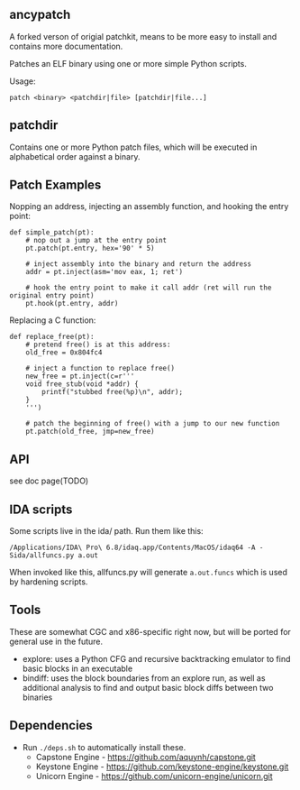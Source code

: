 ancypatch
----------
A forked verson of origial patchkit, means to be more easy to install and contains more documentation.

Patches an ELF binary using one or more simple Python scripts.

Usage:

    patch <binary> <patchdir|file> [patchdir|file...]


patchdir
----
Contains one or more Python patch files, which will be executed in alphabetical order against a binary.


Patch Examples
----

Nopping an address, injecting an assembly function, and hooking the entry point:

    def simple_patch(pt):
        # nop out a jump at the entry point
        pt.patch(pt.entry, hex='90' * 5)

        # inject assembly into the binary and return the address
        addr = pt.inject(asm='mov eax, 1; ret')

        # hook the entry point to make it call addr (ret will run the original entry point)
        pt.hook(pt.entry, addr)

Replacing a C function:

    def replace_free(pt):
        # pretend free() is at this address:
        old_free = 0x804fc4

        # inject a function to replace free()
        new_free = pt.inject(c=r'''
        void free_stub(void *addr) {
            printf("stubbed free(%p)\n", addr);
        }
        ''')

        # patch the beginning of free() with a jump to our new function
        pt.patch(old_free, jmp=new_free)


API
----

see doc page(TODO)

IDA scripts
----
Some scripts live in the ida/ path. Run them like this:

    /Applications/IDA\ Pro\ 6.8/idaq.app/Contents/MacOS/idaq64 -A -Sida/allfuncs.py a.out

When invoked like this, allfuncs.py will generate `a.out.funcs` which is used by hardening scripts.


Tools
----
These are somewhat CGC and x86-specific right now, but will be ported for general use in the future.

- explore: uses a Python CFG and recursive backtracking emulator to find basic blocks in an executable
- bindiff: uses the block boundaries from an explore run, as well as additional analysis to find and output basic block diffs between two binaries


Dependencies
----
- Run `./deps.sh` to automatically install these.
  - Capstone Engine - https://github.com/aquynh/capstone.git
  - Keystone Engine - https://github.com/keystone-engine/keystone.git
  - Unicorn Engine  - https://github.com/unicorn-engine/unicorn.git
